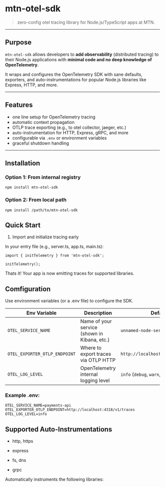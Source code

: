 #  mtn-otel-sdk

> zero-config otel tracing library for Node.js/TypeScript apps at MTN.

---

##  Purpose

`mtn-otel-sdk` allows developers to **add observability** (distributed tracing) to their Node.js applications with **minimal code and no deep knowledge of OpenTelemetry**.

It wraps and configures the OpenTelemetry SDK with sane defaults, exporters, and auto-instrumentations for popular Node.js libraries like Express, HTTP, and more.

---

## Features

- one line setup for OpenTelemetry tracing
- automatic context propagation
- OTLP trace exporting (e.g., to otel collector, jaeger, etc.)
-  auto-instrumentation for HTTP, Express, gRPC, and more
- configurable via `.env` or environment variables
- graceful shutdown handling

---

## Installation

### Option 1: From internal registry

```
npm install mtn-otel-sdk
```

### Option 2: From local path

```
npm install /path/to/mtn-otel-sdk
```

## Quick Start

1. Import and initialize tracing early

In your entry file (e.g., server.ts, app.ts, main.ts):
```
import { initTelemetry } from 'mtn-otel-sdk';

initTelemetry();
```
Thats it! Your app is now emitting traces for supported libraries.

## Comfiguration

Use environment variables (or a .env file) to configure the SDK.

| Env Variable                  | Description                                  | Default                                 |
| ----------------------------- |----------------------------------------------| --------------------------------------- |
| `OTEL_SERVICE_NAME`           | Name of your service (shown in Kibana, etc.) | `unnamed-node-service`                  |
| `OTEL_EXPORTER_OTLP_ENDPOINT` | Where to export traces via OTLP HTTP         | `http://localhost:4318/v1/traces`       |
| `OTEL_LOG_LEVEL`              | OpenTelemetry internal logging level         | `info` (`debug`, `warn`, `error`, etc.) |


### Example .env:

```
OTEL_SERVICE_NAME=payments-api
OTEL_EXPORTER_OTLP_ENDPOINT=http://localhost:4318/v1/traces
OTEL_LOG_LEVEL=info
```

## Supported Auto-Instrumentations
- http, https

- express

- fs, dns

- grpc

Automatically instruments the following libraries: